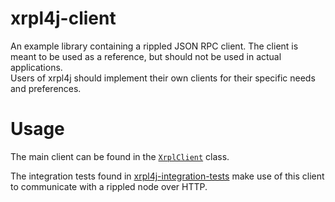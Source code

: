 # xrpl4j-client
An example library containing a rippled JSON RPC client. The client is meant to be used as a reference, but should not be used in actual applications.  
Users of xrpl4j should implement their own clients for their specific needs and preferences.

# Usage
The main client can be found in the [`XrplClient`](xrpl4j-client/src/main/java/org/xrpl/xrpl4j/client/XrplClient.java) class. 

The integration tests found in [xrpl4j-integration-tests](xrpl4j-integration-tests/src/test/java/org/xrpl/xrpl4j/tests) make use of this client to communicate with a rippled node over HTTP.

